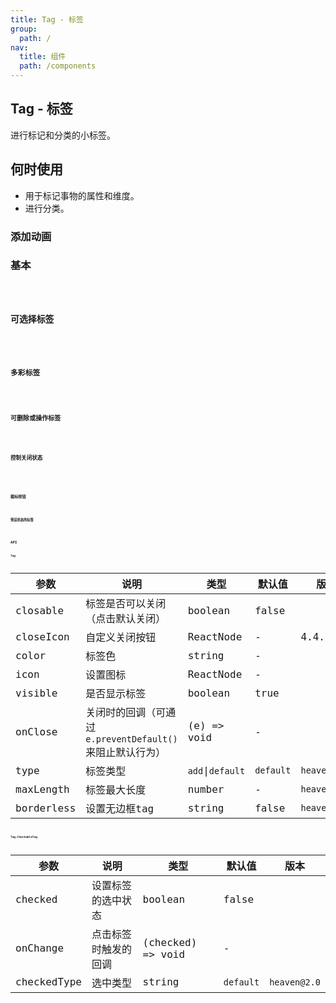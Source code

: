 ```yaml
---
title: Tag - 标签
group:
  path: /
nav:
  title: 组件
  path: /components
---
```


## Tag - 标签

进行标记和分类的小标签。

## 何时使用

- 用于标记事物的属性和维度。
- 进行分类。

### 添加动画

<!-- <code src="./demos/animation.tsx" /> -->

### 基本

<code src="./demos/basic.tsx" />

### 可选择标签

<code src="./demos/checkable.tsx" />

### 多彩标签

<code src="./demos/colorful.tsx" />

### 可删除或操作标签

<code src="./demos/control.tsx" />

### 控制关闭状态

<code src="./demos/controlled.tsx" />

<code src="./demos/customize.tsx" />

### 图标按钮

<code src="./demos/icon.tsx" />

### 预设状态的标签

<code src="./demos/status.tsx" />

## API

### Tag

| 参数      | 说明                                                       | 类型             | 默认值    | 版本         |
| --------- | ---------------------------------------------------------- | ---------------- | --------- | ------------ |
| closable  | 标签是否可以关闭（点击默认关闭）                           | boolean          | false     |              |
| closeIcon | 自定义关闭按钮                                             | ReactNode        | -         | 4.4.0        |
| color     | 标签色                                                     | string           | -         |              |
| icon      | 设置图标                                                   | ReactNode        | -         |              |
| visible   | 是否显示标签                                               | boolean          | true      |              |
| onClose   | 关闭时的回调（可通过 `e.preventDefault()` 来阻止默认行为） | (e) => void      | -         |              |
| type      | 标签类型                                                   | `add`\|`default` | `default` | `heaven@0.5` |
| maxLength | 标签最大长度                                               | number           | -         | `heaven@0.5` |
| borderless | 设置无边框tag | string | false | ` heaven@2.0 `|

### Tag.CheckableTag

| 参数     | 说明                 | 类型              | 默认值 | 版本 |
| -------- | -------------------- | ----------------- | ------ | ------ |
| checked  | 设置标签的选中状态   | boolean           | false  | |
| onChange | 点击标签时触发的回调 | (checked) => void | -      | |
| checkedType | 选中类型 | string | `default`  | `heaven@2.0`|
